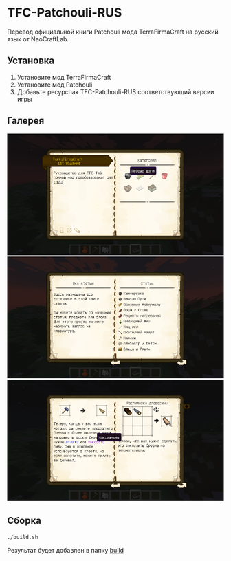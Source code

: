 # TFC-Patchouli-RUS

Перевод официальной книги Patchouli мода TerraFirmaCraft на русский язык от NaoCraftLab.

## Установка

1. Установите мод TerraFirmaCraft
2. Установите мод Patchouli
3. Добавьте ресурспак TFC-Patchouli-RUS соответствующий версии игры

## Галерея

![categories.png](readme%2Fcategories.png)
![articles.png](readme%2Farticles.png)
![article.png](readme%2Farticle.png)

## Сборка

```bash
./build.sh
```

Результат будет добавлен в папку [build](build)
